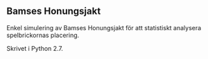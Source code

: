 ## Bamses Honungsjakt
Enkel simulering av Bamses Honungsjakt för att statistiskt analysera spelbrickornas placering.

Skrivet i Python 2.7.
